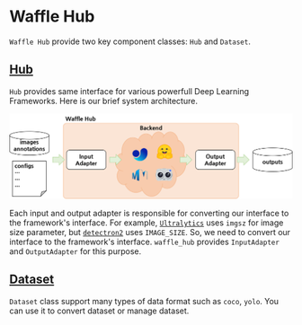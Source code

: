 # Waffle Hub

`Waffle Hub` provide two key component classes: `Hub` and `Dataset`.

## [Hub](hub/hub.md)
`Hub` provides same interface for various powerfull Deep Learning Frameworks. Here is our brief system architecture.

<img src="../assets/hub_flow.png">

Each input and output adapter is responsible for converting our interface to the framework's interface. For example, [`Ultralytics`](https://github.com/ultralytics/ultralytics) uses `imgsz` for image size parameter, but [`detectron2`](https://github.com/facebookresearch/detectron2) uses `IMAGE_SIZE`. So, we need to convert our interface to the framework's interface. `waffle_hub` provides `InputAdapter` and `OutputAdapter` for this purpose.

## [Dataset](dataset/dataset.md)
`Dataset` class support many types of data format such as `coco`, `yolo`. You can use it to convert dataset or manage dataset.
